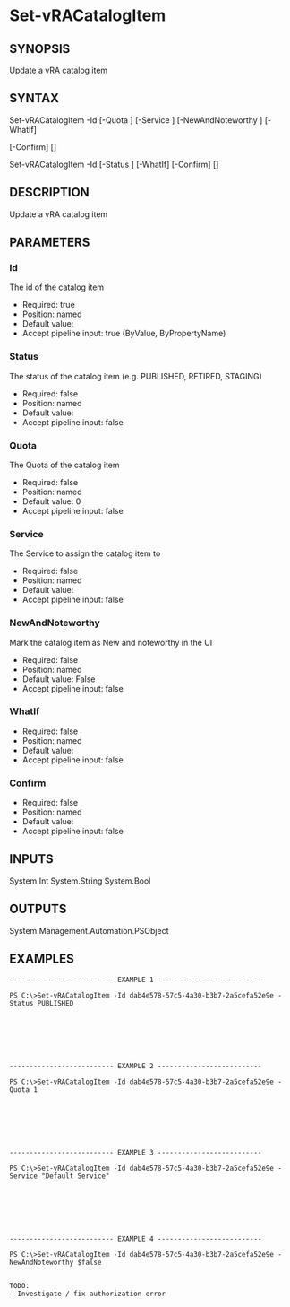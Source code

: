 # Set-vRACatalogItem

## SYNOPSIS
    
Update a vRA catalog item

## SYNTAX
 Set-vRACatalogItem -Id <String> [-Quota <Int32>] [-Service <String>] [-NewAndNoteworthy <Boolean>] [-WhatIf]  [-Confirm] [<CommonParameters>] Set-vRACatalogItem -Id <String> [-Status <String>] [-WhatIf] [-Confirm] [<CommonParameters>]    

## DESCRIPTION

Update a vRA catalog item

## PARAMETERS


### Id

The id of the catalog item

* Required: true
* Position: named
* Default value: 
* Accept pipeline input: true (ByValue, ByPropertyName)

### Status

The status of the catalog item (e.g. PUBLISHED, RETIRED, STAGING)

* Required: false
* Position: named
* Default value: 
* Accept pipeline input: false

### Quota

The Quota of the catalog item

* Required: false
* Position: named
* Default value: 0
* Accept pipeline input: false

### Service

The Service to assign the catalog item to

* Required: false
* Position: named
* Default value: 
* Accept pipeline input: false

### NewAndNoteworthy

Mark the catalog item as New and noteworthy in the UI

* Required: false
* Position: named
* Default value: False
* Accept pipeline input: false

### WhatIf


* Required: false
* Position: named
* Default value: 
* Accept pipeline input: false

### Confirm


* Required: false
* Position: named
* Default value: 
* Accept pipeline input: false

## INPUTS

System.Int
System.String
System.Bool

## OUTPUTS

System.Management.Automation.PSObject

## EXAMPLES
```
-------------------------- EXAMPLE 1 --------------------------

PS C:\>Set-vRACatalogItem -Id dab4e578-57c5-4a30-b3b7-2a5cefa52e9e -Status PUBLISHED







-------------------------- EXAMPLE 2 --------------------------

PS C:\>Set-vRACatalogItem -Id dab4e578-57c5-4a30-b3b7-2a5cefa52e9e -Quota 1







-------------------------- EXAMPLE 3 --------------------------

PS C:\>Set-vRACatalogItem -Id dab4e578-57c5-4a30-b3b7-2a5cefa52e9e -Service "Default Service"







-------------------------- EXAMPLE 4 --------------------------

PS C:\>Set-vRACatalogItem -Id dab4e578-57c5-4a30-b3b7-2a5cefa52e9e -NewAndNoteworthy $false


TODO:
- Investigate / fix authorization error
```

